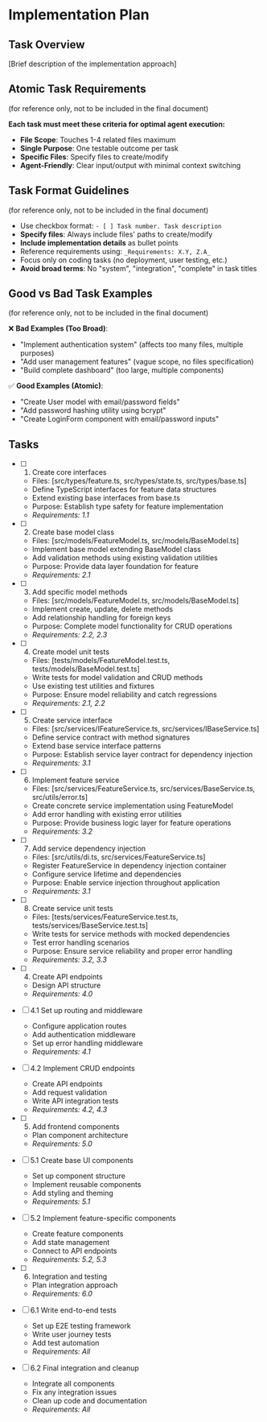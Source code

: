 # Implementation Plan

## Task Overview

[Brief description of the implementation approach]

## Atomic Task Requirements

(for reference only, not to be included in the final document)

**Each task must meet these criteria for optimal agent execution:**

- **File Scope**: Touches 1-4 related files maximum
- **Single Purpose**: One testable outcome per task
- **Specific Files**: Specify files to create/modify
- **Agent-Friendly**: Clear input/output with minimal context switching

## Task Format Guidelines

(for reference only, not to be included in the final document)

- Use checkbox format: `- [ ] Task number. Task description`
- **Specify files**: Always include files' paths to create/modify
- **Include implementation details** as bullet points
- Reference requirements using: `_Requirements: X.Y, Z.A_`
- Focus only on coding tasks (no deployment, user testing, etc.)
- **Avoid broad terms**: No "system", "integration", "complete" in task titles

## Good vs Bad Task Examples

(for reference only, not to be included in the final document)

❌ **Bad Examples (Too Broad)**:

- "Implement authentication system" (affects too many files, multiple purposes)
- "Add user management features" (vague scope, no files specification)
- "Build complete dashboard" (too large, multiple components)

✅ **Good Examples (Atomic)**:

- "Create User model with email/password fields"
- "Add password hashing utility using bcrypt"
- "Create LoginForm component with email/password inputs"

## Tasks

- [ ] 1. Create core interfaces
  - Files: [src/types/feature.ts, src/types/state.ts, src/types/base.ts]
  - Define TypeScript interfaces for feature data structures
  - Extend existing base interfaces from base.ts
  - Purpose: Establish type safety for feature implementation
  - _Requirements: 1.1_

- [ ] 2. Create base model class
  - Files: [src/models/FeatureModel.ts, src/models/BaseModel.ts]
  - Implement base model extending BaseModel class
  - Add validation methods using existing validation utilities
  - Purpose: Provide data layer foundation for feature
  - _Requirements: 2.1_

- [ ] 3. Add specific model methods
  - Files: [src/models/FeatureModel.ts, src/models/BaseModel.ts]
  - Implement create, update, delete methods
  - Add relationship handling for foreign keys
  - Purpose: Complete model functionality for CRUD operations
  - _Requirements: 2.2, 2.3_

- [ ] 4. Create model unit tests
  - Files: [tests/models/FeatureModel.test.ts, tests/models/BaseModel.test.ts]
  - Write tests for model validation and CRUD methods
  - Use existing test utilities and fixtures
  - Purpose: Ensure model reliability and catch regressions
  - _Requirements: 2.1, 2.2_

- [ ] 5. Create service interface
  - Files: [src/services/IFeatureService.ts, src/services/IBaseService.ts]
  - Define service contract with method signatures
  - Extend base service interface patterns
  - Purpose: Establish service layer contract for dependency injection
  - _Requirements: 3.1_

- [ ] 6. Implement feature service
  - Files: [src/services/FeatureService.ts, src/services/BaseService.ts, src/utils/error.ts]
  - Create concrete service implementation using FeatureModel
  - Add error handling with existing error utilities
  - Purpose: Provide business logic layer for feature operations
  - _Requirements: 3.2_

- [ ] 7. Add service dependency injection
  - Files: [src/utils/di.ts, src/services/FeatureService.ts]
  - Register FeatureService in dependency injection container
  - Configure service lifetime and dependencies
  - Purpose: Enable service injection throughout application
  - _Requirements: 3.1_

- [ ] 8. Create service unit tests
  - Files: [tests/services/FeatureService.test.ts, tests/services/BaseService.test.ts]
  - Write tests for service methods with mocked dependencies
  - Test error handling scenarios
  - Purpose: Ensure service reliability and proper error handling
  - _Requirements: 3.2, 3.3_

- [ ] 4. Create API endpoints
  - Design API structure
  - _Requirements: 4.0_

- [ ] 4.1 Set up routing and middleware
  - Configure application routes
  - Add authentication middleware
  - Set up error handling middleware
  - _Requirements: 4.1_

- [ ] 4.2 Implement CRUD endpoints
  - Create API endpoints
  - Add request validation
  - Write API integration tests
  - _Requirements: 4.2, 4.3_

- [ ] 5. Add frontend components
  - Plan component architecture
  - _Requirements: 5.0_

- [ ] 5.1 Create base UI components
  - Set up component structure
  - Implement reusable components
  - Add styling and theming
  - _Requirements: 5.1_

- [ ] 5.2 Implement feature-specific components
  - Create feature components
  - Add state management
  - Connect to API endpoints
  - _Requirements: 5.2, 5.3_

- [ ] 6. Integration and testing
  - Plan integration approach
  - _Requirements: 6.0_

- [ ] 6.1 Write end-to-end tests
  - Set up E2E testing framework
  - Write user journey tests
  - Add test automation
  - _Requirements: All_

- [ ] 6.2 Final integration and cleanup
  - Integrate all components
  - Fix any integration issues
  - Clean up code and documentation
  - _Requirements: All_
